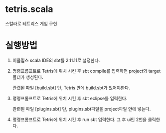 # tetris.scala
스칼라로 테트리스 게임 구현

# 실행방법
1. 이클립스 scala IDE의 sbt를 2.11.11로 설정한다.
2. 명령프롬프트로 Tetris에 위치 시킨 후 sbt compile를 입력하면 project와 target폴더가 생성된다.

   관련된 파일 [build.sbt] 단, Tetris 안에 build.sbt가 있어야한다.
   
3. 명령프롬프트로 Tetris에 위치 시킨 후 sbt eclipse를 입력한다.

   관련된 파일 [plugins.sbt] 단, plugins.sbt파일을 project파일 안에 넣는다.
   
4. 명령프롬프트로 Tetris에 위치 시킨 후 run sbt 입력한다. 그 후 ui인 2번을 클릭한다.
